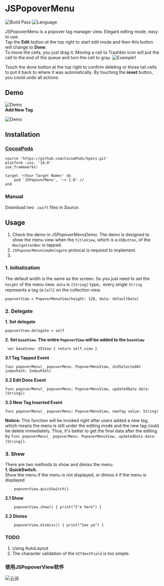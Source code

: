 # JSPopoverMenu
![Build Pass](https://img.shields.io/travis/rust-lang/rust.svg)
![Language](https://img.shields.io/badge/swift-4.0-orange.svg)

JSPopoverMenu is a popover tag manager view. Elegant edting mode, easy to use.  
Tap the __Edit__ button at the top right to start edit mode and then this button will change to __Done__.   
To move the cells, you just drag it. Moving a cell to Trashbin icon will put the cell to the end of the queue and turn the cell to gray. 
![Example1](https://github.com/DevNewbee/JSPopoverMenu/blob/master/assets/example1.png)  

Touch the done button at the top right to confirm deleting or those tail cells to put it back to where it was automatically. By touching the __reset__ button, you could undo all actions.


## Demo

![Demo](https://github.com/DevNewbee/JSPopoverMenu/blob/master/assets/Demo_en.gif)  
__Add New Tag__

![Demo](https://github.com/DevNewbee/JSPopoverMenu/blob/master/assets/Add_en.gif)
## Installation
### [CocoaPods](http://cocoapods.org)

	source 'https://github.com/CocoaPods/Specs.git'
	platform :ios, '10.0'
	use_frameworks!

	target '<Your Target Name>' do
   		pod 'JSPopoverMenu', '~> 1.0' //
	end
	
### Manual
Download two `.swift` files in _Source_.
## Usage
1. Check the demo in _JSPopoverMenuDemo_. The demo is designed to show the menu view when the `titleView`, which is a `UIButton`, of the `NavigationBar` is tapped.     
2. `JSPopoverMenuViewDelegate` protocal is required to implement.
3. 
### 1. Initialization 
The default width is the same as the screen. So you just need to set the `height` of the menu view.
`data` is `[String]` type，every single `String` represents a tag (a `Cell`) on the collection view.

    popoverView = PopoverMenuView(height: 120, data: defaultData) 
 
    
### 2. Delegate
__1. Set delegate__

    popoverView.delegate = self
    
    
__2. Set `baseView`. The entire `PopoverView` will be added to the `baseView`__

	 var baseView: UIView { return self.view }


__3.1 Tag Tapped Event__

    func popoverMenu(_ popoverMenu: PopoverMenuView, didSelectedAt indexPath: IndexPath) 
__3.2 Edit Done Event__

    func popoverMenu(_ popoverMenu: PopoverMenuView, updatedData data: [String])
    
__3.3 New Tag Inserted Event__

	func popoverMenu(_ popoverMenu: PopoverMenuView, newTag value: String)
__Notice:__ This function will be invoked right after users added a new tag, which means the menu is still under the editing mode and the new tag could be delete immediately. Thus, it's better to get the final data after the editing by `func popoverMenu(_ popoverMenu: PopoverMenuView, updatedData data: [String])`.

### 3. Show
There are two methods to show and dimiss the menu.  
__1. QuickSwitch.__  
Show the menu if the menu is not displayed, or dimiss it if the menu is displayed

        popoverView.quickSwitch()

__2.1 Show__

        popoverView.show() { print("I'm here") } 

__2.2 Dimiss__

        popoverView.dismiss() { print("See ya") } 
### TODO
1. Using AutoLayout
2. The character validation of the `UITdextField` is too simple.  

### 使用JSPopoverView软件

![云洞](https://github.com/DevNewbee/JSPopoverMenu/blob/master/assets/CloudHole2.png)
